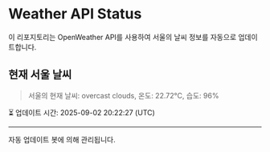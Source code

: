 
# Weather API Status

이 리포지토리는 OpenWeather API를 사용하여 서울의 날씨 정보를 자동으로 업데이트합니다.

## 현재 서울 날씨
> 서울의 현재 날씨: overcast clouds, 온도: 22.72°C, 습도: 96%

⏳ 업데이트 시간: 2025-09-02 20:22:27 (UTC)

---
자동 업데이트 봇에 의해 관리됩니다.

